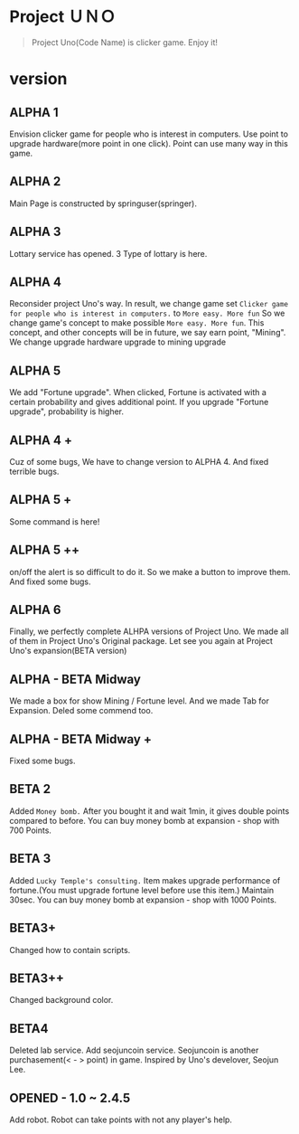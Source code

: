 Project ＵＮＯ
==============
> Project Uno(Code Name) is clicker game. Enjoy it!



# version
## ALPHA 1
Envision clicker game for people who is interest in computers.
Use point to upgrade hardware(more point in one click).
Point can use many way in this game.

## ALPHA 2
Main Page is constructed by springuser(springer).

## ALPHA 3
Lottary service has opened. 3 Type of lottary is here.

## ALPHA 4
Reconsider project Uno's way. In result, we change game set 
```Clicker game for people who is interest in computers.```
to 
```More easy. More fun```
So we change game's concept to make possible ```More easy. More fun```.
This concept, and other concepts will be in future, we say earn point, "Mining".
We change upgrade hardware upgrade to mining upgrade

## ALPHA 5 
We add "Fortune upgrade".
When clicked, Fortune is activated with a certain probability and gives additional point.
If you upgrade "Fortune upgrade", probability is higher.

## ALPHA 4 +
Cuz of some bugs, We have to change version to ALPHA 4.
And fixed terrible bugs.

## ALPHA 5 +
Some command is here!

## ALPHA 5 ++
on/off the alert is so difficult to do it.
So we make a button to improve them.
And fixed some bugs.

## ALPHA 6
Finally, we perfectly complete ALHPA versions of Project Uno.
We made all of them in Project Uno's Original package.
Let see you again at Project Uno's expansion(BETA version)

## ALPHA - BETA Midway
We made a box for show Mining / Fortune level.
And we made Tab for Expansion.
Deled some commend too. 

## ALPHA - BETA Midway +
Fixed some bugs.

## BETA 2
Added ```Money bomb.```
After you bought it and wait 1min, it gives double points compared to before.
You can buy money bomb at expansion - shop with 700 Points.

## BETA 3
Added ```Lucky Temple's consulting.```
Item makes upgrade performance of fortune.(You must upgrade fortune level before use this item.)
Maintain 30sec.
You can buy money bomb at expansion - shop with 1000 Points.

## BETA3+
Changed how to contain scripts.

## BETA3++
Changed background color.

## BETA4
Deleted lab service.
Add seojuncoin service.
Seojuncoin is another purchasement(< - > point) in game.
Inspired by Uno's develover, Seojun Lee.

## OPENED - 1.0 ~ 2.4.5
Add robot.
Robot can take points with not any player's help.

